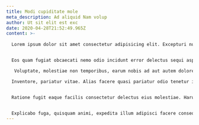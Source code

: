 ```yaml
---
title: Modi cupiditate mole
meta_description: Ad aliquid Nam volup
author: Ut sit elit est exc
date: 2020-04-28T21:52:49.965Z
content: >-
  
  Lorem ipsum dolor sit amet consectetur adipisicing elit. Excepturi numquam veritatis iste accusantium nisi, incidunt porro eveniet impedit. Voluptas, ea pariatur obcaecati accusantium esse voluptatum doloremque ipsam praesentium et reiciendis in ut eius. Facilis, porro! Blanditiis numquam vel ipsam accusamus quod velit eaque harum ad alias.


  Eos quam fugiat obcaecati nemo odio incidunt error delectus sequi asperiores dolor deserunt quibusdam, distinctio commodi porro doloribus voluptate culpa velit! Debitis corporis cum, amet impedit esse ea reprehenderit animi optio praesentium quidem tempore inventore dolorum harum dolores magni iste beatae a? Veniam, tempora.

   Voluptate, molestiae non temporibus, earum nobis ad aut autem dolores sit ullam veritatis sunt! Quis ad praesentium deleniti minima eos aspernatur, soluta nostrum dolore nam doloribus, totam dolorum voluptas.

  Inventore, pariatur vitae. Alias facere quasi pariatur odio tenetur itaque molestiae. Explicabo commodi odit soluta provident, minus maxime doloremque fuga pariatur doloribus aut enim excepturi debitis! Minus reiciendis illo molestias nobis perferendis harum soluta expedita mollitia, laudantium consectetur sint recusandae pariatur nihil praesentium alias.


  Ratione fugit eaque facilis consectetur delectus eius molestiae. Harum id rem et cum optio quasi, numquam ipsa voluptas, perferendis culpa cumque omnis accusantium.


  Explicabo fuga, quisquam animi, expedita illum adipisci facere consequuntur sequi, ex beatae id aut.
---
```

